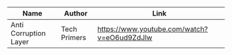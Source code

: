 |  Name |  Author  | Link  |
| ---   |  --- |   --- |   
| Anti Corruption Layer  |   Tech Primers  |   <https://www.youtube.com/watch?v=eO6ud9ZdJlw> |
